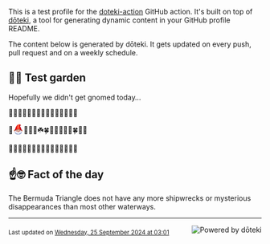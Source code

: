 This is a test profile for the [doteki-action](https://github.com/welpo/doteki-action) GitHub action. It's built on top of [dōteki](https://doteki.org), a tool for generating dynamic content in your GitHub profile README.

The content below is generated by dōteki. It gets updated on every push, pull request and on a weekly schedule.

## 👨‍🌾 Test garden

Hopefully we didn't get gnomed today…

<!-- garden start -->
🐸🐛🌹🌿🌹🐛🌹🌷🐸🌷🌿🍀🌻🌿🌱
<!-- garden end --><!-- garden start -->
🌳<sub><img src="https://raw.githubusercontent.com/welpo/doteki-action/main/assets/gnomed.png" width="21" alt="Consider yourself gnomed"></sub>🌱🦋🦋☘️🍀🍄🌱🌷🥀🌻🍀🍄🌼
<!-- garden end --><!-- garden start -->
🍄🌺🐝🌿🌿🌻🌼🌻🐸🌿🌱🐸🌹🌷🌸
<!-- garden end -->

## ☝️🤓 Fact of the day

<!-- did_you_know start -->
The Bermuda Triangle does not have any more shipwrecks or mysterious disappearances than most other waterways.
<!-- did_you_know end -->

---

<a href="https://doteki.org"><img src="https://img.shields.io/badge/powered_by-d%C5%8Dteki-0?style=flat-square&labelColor=202b2d&color=5E936C" align="right" alt="Powered by dōteki"></a> <div style="text-align: left;"><sub>
<!-- last_updated start -->Last updated on <a href="https://github.com/welpo/doteki-action/actions/workflows/ci.yaml">Wednesday, 25 September 2024 at 03:01<!-- last_updated end --></sub></div>
